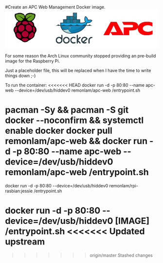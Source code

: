 #Create an APC Web Management Docker image.
![APC](/images/banner.png)

For some reason the Arch Linux community stopped providing an pre-build image for the Raspberry Pi.


Just a placeholder file, this will be replaced when I have the time to write things down ;-)

To run the container:
<<<<<<< HEAD
docker run -d -p 80:80 --name apc-web --device=/dev/usb/hiddev0 remonlam/apc-web /entrypoint.sh


pacman -Sy && pacman -S git docker --noconfirm && systemctl enable docker
docker pull remonlam/apc-web && docker run -d -p 80:80 --name apc-web --device=/dev/usb/hiddev0 remonlam/apc-web /entrypoint.sh
=======
docker run -d -p 80:80 --device=/dev/usb/hiddev0 remonlam/rpi-rasbian:jessie /entrypoint.sh

docker run -d -p 80:80 --device=/dev/usb/hiddev0 [IMAGE] /entrypoint.sh
<<<<<<< Updated upstream
=======
>>>>>>> origin/master
>>>>>>> Stashed changes
